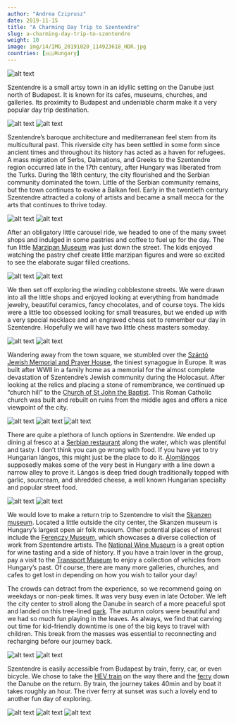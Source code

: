 ```yaml
---
author: "Andrea Cziprusz"
date: 2019-11-15
title: "A Charming Day Trip to Szentendre"
slug: a-charming-day-trip-to-szentendre
weight: 10
image: img/14/IMG_20191020_114923618_HDR.jpg
countries: [🇭🇺Hungary]
---
```


![alt text](/img/14/IMG_20191020_114923618_HDR.jpg "Szentendre")


Szentendre is a small artsy town in an idyllic setting on the Danube just north of Budapest.  It is known for its cafes, museums, churches, and galleries. Its proximity to Budapest and undeniable charm make it a very popular day trip destination.  

![alt text](/img/14/IMG_20191020_141915771.jpg#center  "vines")
![alt text](/img/14/IMG_20191020_113004402_HDR.jpg#center  "cukraszda")

Szentendre’s baroque architecture and mediterranean feel stem from its multicultural past.  This riverside city has been settled in some form since ancient times and throughout its history has acted as a haven for refugees. A mass migration of Serbs, Dalmations, and Greeks to the Szentendre region occurred late in the 17th century, after Hungary was liberated from the Turks. During the 18th century, the city flourished and the Serbian community dominated the town.  Little of the Serbian community remains, but the town continues to evoke a Balkan feel.  Early in the twentieth century Szentendre attracted a colony of artists and became a small mecca for the arts that continues to thrive today.

![alt text](/img/14/IMG_20191020_144738744_HDR.jpg#center  "lamp shades")
![alt text](/img/14/IMG_4695.jpg#center "street")

After an obligatory little carousel ride, we headed to one of the many sweet shops and indulged in some pastries and coffee to fuel up for the day. The fun little [Marzipan Museum](https://www.budapest.com/hungary/szentendre/culture/szabo-szamos_marzipan_museum.en.html) was just down the street. The kids enjoyed watching the pastry chef create little marzipan figures and were so excited to see the elaborate sugar filled creations.

![alt text](/img/14/IMG_20191020_110302775.jpg#center  "marzipan making")
![alt text](/img/14/IMG_20191020_112025245.jpg#center  "oz")

We then set off exploring the winding cobblestone streets. We were drawn into all the little shops and enjoyed looking at everything from handmade jewelry, beautiful ceramics, fancy chocolates, and of course toys. The kids were a little too obsessed looking for small treasures, but we ended up with a very special necklace and an engraved chess set to remember our day in Szentendre. Hopefully we will have two little chess masters someday.

![alt text](/img/14/IMG_20191020_144339551_HDR.jpg#center "ceramics")
![alt text](/img/14/IMG_20191020_135424251_HDR.jpg#center "chess")

Wandering away from the town square, we stumbled over the [Szántó Jewish Memorial and Prayer House](https://iranyszentendre.hu/en/szanto-memorial-and-jewish-prayer-house/), the tiniest synagogue in Europe.  It was built after WWII in a family home as a memorial for the almost complete devastation of Szentendre’s Jewish community during the Holocasut. After looking at the relics and placing a stone of remembrance, we continued up “church hill” to the [Church of St John the Baptist](https://en.funiq.hu/2334-st-john-the-baptist-church-szentendre). This Roman Catholic church was built and rebuilt on ruins from the middle ages and offers a nice viewpoint of the city.

![alt text](/img/14/IMG_20191020_135959199.jpg#center  "temple")
![alt text](/img/14/IMG_20191020_140559316_HDR.jpg#center  "memorial")
![alt text](/img/14/IMG_20191020_143246429.jpg#center  "rooftop")

There are quite a plethora of lunch options in Szentendre. We ended up dining al fresco at a [Serbian restaurant](http://emenu.hu/corner) along the water, which was plentiful and tasty.  I don’t think you can go wrong with food. If you have yet to try Hungarian lángos, this might just be the place to do it. [Álomlángos](https://www.facebook.com/alomlangosszentendre/) supposedly makes some of the very best in Hungary with a line down a narrow alley to prove it.  Lángos is deep fried dough traditionally topped with garlic, sourcream, and shredded cheese, a well known Hungarian specialty and popular street food.

![alt text](/img/14/IMG_20191020_121109445_HDR.jpg#center  "river walk")
![alt text](/img/14/IMG_20191019_140433718.jpg#center  "langos")

We would love to make a return trip to Szentendre to visit the [Skanzen museum](http://skanzen.hu/hu).  Located a little outside the city center, the Skanzen museum is Hungary’s largest open air folk museum. Other potential places of interest include the [Ferenczy Museum](http://www.muzeumicentrum.hu/en/), which showcases a diverse collection of work from Szentendre artists. The [National Wine Museum](http://www.bor-kor.hu//en/nemzeti-bormuzeum) is a great option for wine tasting and a side of history.  If you have a train lover in the group, pay a visit to the [Transport Museum](https://www.mmkm.hu/en/exhibitions/urban-transport-museum) to enjoy a collection of vehicles from Hungary’s past.  Of course, there are many more galleries, churches, and cafes to get lost in depending on how you wish to tailor your day!

The crowds can detract from the experience, so we recommend going on weekdays or non-peak times.  It was very busy even in late October.  We left the city center to stroll along the Danube in search of a more peaceful spot and landed on this tree-lined [park](https://www.google.com/maps/place/Cz%C3%B3bel+Park/@47.6749641,19.0776596,17z/data=!3m1!4b1!4m5!3m4!1s0x4741d67feb72c94b:0xda5d7ef871c81333!8m2!3d47.6749605!4d19.0798483).  The autumn colors were beautiful and we had so much fun playing in the leaves. As always, we find that carving out time for kid-friendly downtime is one of the big keys to travel with children. This break from the masses was essential to reconnecting and recharging before our journey back. 

![alt text](/img/14/IMG_20191020_153607685_HDR.jpg#center  "leaves")
![alt text](/img/14/IMG_20191020_152847254_HDR.jpg#center  "swing")

Szentendre is easily accessible from Budapest by train, ferry, car, or even bicycle. We chose to take the [HEV train](https://bkk.hu/menetrendek/#H5) on the way there and the [ferry](https://www.mahartpassnave.hu/en/timetable/danube-bend-excursion-boat-lines/budapest-szentendre/) down the Danube on the return.  By train, the journey takes 40min and by boat it takes roughly an hour.  The river ferry at sunset was such a lovely end to another fun day of exploring. 

![alt text](/img/14/IMG_20191020_173859965.jpg#center  "ship")
![alt text](/img/14/IMG_20191020_170204003_HDR.jpg#center  "E looking out")
![alt text](/img/14/IMG_4837-EFFECTS.jpg#center  "parliament")

